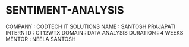 # SENTIMENT-ANALYSIS
COMPANY : CODTECH IT SOLUTIONS 
NAME : SANTOSH PRAJAPATI 
INTERN ID : CT12WTX 
DOMAIN : DATA ANALYSIS 
DURATION : 4 WEEKS 
MENTOR : NEELA SANTOSH
